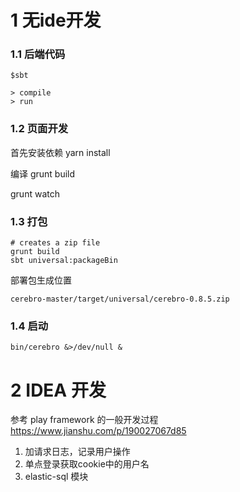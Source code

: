 # 1 无ide开发
### 1.1 后端代码 

```
$sbt

> compile
> run
```

### 1.2 页面开发

首先安装依赖
yarn install

编译
grunt build


grunt watch

### 1.3 打包

```
# creates a zip file
grunt build
sbt universal:packageBin 

```

部署包生成位置

```
cerebro-master/target/universal/cerebro-0.8.5.zip
```

### 1.4 启动

```
bin/cerebro &>/dev/null &
```

# 2 IDEA 开发

参考 play framework 的一般开发过程
https://www.jianshu.com/p/190027067d85


1. 加请求日志，记录用户操作
2. 单点登录获取cookie中的用户名
3. elastic-sql 模块


